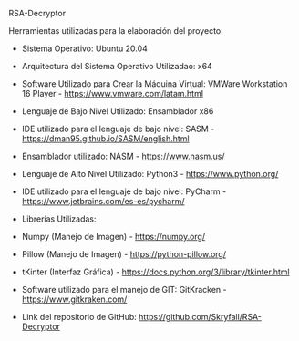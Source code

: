 RSA-Decryptor

Herramientas utilizadas para la elaboración del proyecto:

- Sistema Operativo: Ubuntu 20.04
- Arquitectura del Sistema Operativo Utilizadao: x64
- Software Utilizado para Crear la Máquina Virtual: VMWare Workstation 16 Player - https://www.vmware.com/latam.html


- Lenguaje de Bajo Nivel Utilizado: Ensamblador x86
- IDE utilizado para el lenguaje de bajo nivel: SASM - https://dman95.github.io/SASM/english.html
- Ensamblador utilizado: NASM - https://www.nasm.us/


- Lenguaje de Alto Nivel Utilizado: Python3 - https://www.python.org/
- IDE utilizado para el lenguaje de bajo nivel: PyCharm - https://www.jetbrains.com/es-es/pycharm/
* Librerías Utilizadas:
- Numpy (Manejo de Imagen) - https://numpy.org/
- Pillow (Manejo de Imagen) - https://python-pillow.org/
- tKinter (Interfaz Gráfica) - https://docs.python.org/3/library/tkinter.html

- Software utilizado para el manejo de GIT: GitKracken - https://www.gitkraken.com/
- Link del repositorio de GitHub: https://github.com/Skryfall/RSA-Decryptor
